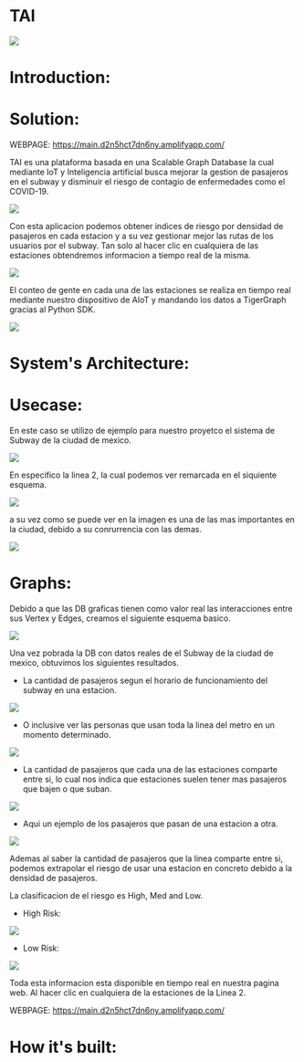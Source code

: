 # TAI

<img src="./Images/tai.png">

# Introduction:

# Solution:

WEBPAGE: https://main.d2n5hct7dn6ny.amplifyapp.com/

TAI es una plataforma basada en una Scalable Graph Database la cual mediante IoT y Inteligencia artificial busca mejorar la gestion de pasajeros en el subway y disminuir el riesgo de contagio de enfermedades como el COVID-19.

<img src="./Images/subway2.png">

Con esta aplicacion podemos obtener indices de riesgo por densidad de pasajeros en cada estacion y a su vez gestionar mejor las rutas de los usuarios por el subway. Tan solo al hacer clic en cualquiera de las estaciones obtendremos informacion a tiempo real de la misma.

<img src="./Images/info.png">

El conteo de gente en cada una de las estaciones se realiza en tiempo real mediante nuestro dispositivo de AIoT y mandando los datos a TigerGraph gracias al Python SDK.

<img src="./Images/gif.gif">

# System's Architecture:



# Usecase:

En este caso se utilizo de ejemplo para nuestro proyetco el sistema de Subway de la ciudad de mexico.

<img src="./Images/subway.png">

En especifico la linea 2, la cual podemos ver remarcada en el siquiente esquema.

<img src="./Images/subwayLine2.png">

a su vez como se puede ver en la imagen es una de las mas importantes en la ciudad, debido a su conrurrencia con las demas.

<img src="./Images/subwayLine2cut.png">

# Graphs:

Debido a que las DB graficas tienen como valor real las interacciones entre sus Vertex y Edges, creamos el siguiente esquema basico.

<img src="./Images/base.png">

Una vez pobrada la DB con datos reales de el Subway de la ciudad de mexico, obtuvimos los siguientes resultados.

- La cantidad de pasajeros segun el horario de funcionamiento del subway en una estacion.

<img src="./Images/Morning.png">

- O inclusive ver las personas que usan toda la linea del metro en un momento determinado.

<img src="./Images/Day.png">

- La cantidad de pasajeros que cada una de las estaciones comparte entre si, lo cual nos indica que estaciones suelen tener mas pasajeros que bajen o que suban.

<img src="./Images/SubwayPath.png">

- Aqui un ejemplo de los pasajeros que pasan de una estacion a otra.

<img src="./Images/Delta.png">

Ademas al saber la cantidad de pasajeros que la linea comparte entre si, podemos extrapolar el riesgo de usar una estacion en concreto debido a la densidad de pasajeros. 

La clasificacion de el riesgo es High, Med and Low.

- High Risk:
<img src="./Images/high.png">

- Low Risk:
<img src="./Images/LowRisk.png">

Toda esta informacion esta disponible en tiempo real en nuestra pagina web. Al hacer clic en cualquiera de la estaciones de la Linea 2.

WEBPAGE: https://main.d2n5hct7dn6ny.amplifyapp.com/

# How it's built:

